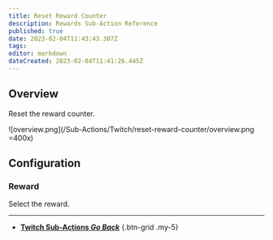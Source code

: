 ```yaml
---
title: Reset Reward Counter
description: Rewards Sub-Action Reference
published: true
date: 2023-02-04T11:43:43.307Z
tags: 
editor: markdown
dateCreated: 2023-02-04T11:41:26.445Z
---
```


## Overview
Reset the reward counter.

![overview.png](/Sub-Actions/Twitch/reset-reward-counter/overview.png =400x)

## Configuration
### Reward
Select the reward.

---

- [<i class="mdi mdi-chevron-left"></i>**Twitch Sub-Actions *Go Back***](/Sub-Actions/Twitch)
{.btn-grid .my-5}